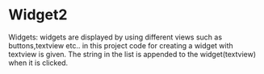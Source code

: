 # Widget2
Widgets:
widgets are displayed by using different views such as buttons,textview etc..
in this project code for creating a widget with textview is given.
The string in the list is appended to the widget(textview) when it is clicked.
